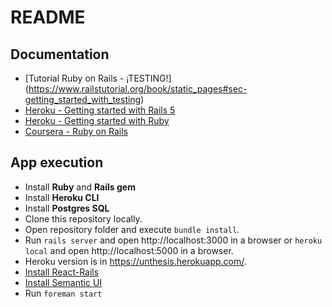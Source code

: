 # README

## Documentation


* [Tutorial Ruby on Rails - ¡TESTING!] (https://www.railstutorial.org/book/static_pages#sec-getting_started_with_testing)
* [Heroku - Getting started with Rails 5](https://devcenter.heroku.com/articles/getting-started-with-rails5)
* [Heroku - Getting started with Ruby](https://devcenter.heroku.com/articles/getting-started-with-ruby)
* [Coursera - Ruby on Rails](https://www.coursera.org/specializations/ruby-on-rails)


## App execution

* Install **Ruby** and **Rails gem**
* Install **Heroku CLI**
* Install **Postgres SQL**
* Clone this repository locally.
* Open repository folder and execute `bundle install`.
* Run `rails server` and open http://localhost:3000 in a browser or `heroku local` and open http://localhost:5000 in a browser.
* Heroku version is in https://unthesis.herokuapp.com/.
* [Install React-Rails](https://github.com/reactjs/react-rails)
* [Install Semantic UI](https://github.com/ashtonthomas/sample-rails-react-semantic-ui-app)
* Run `foreman start`
